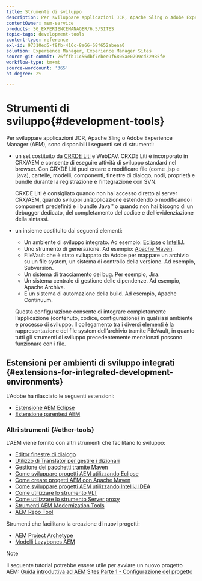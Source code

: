 ```yaml
---
title: Strumenti di sviluppo
description: Per sviluppare applicazioni JCR, Apache Sling o Adobe Experience Manager, sono disponibili diversi set di strumenti.
contentOwner: msm-service
products: SG_EXPERIENCEMANAGER/6.5/SITES
topic-tags: development-tools
content-type: reference
exl-id: 97310ed5-f8fb-416c-8a66-68f652abeaa0
solution: Experience Manager, Experience Manager Sites
source-git-commit: 76fffb11c56dbf7ebee9f6805ae0799cd32985fe
workflow-type: tm+mt
source-wordcount: '365'
ht-degree: 2%

---
```


# Strumenti di sviluppo{#development-tools}

Per sviluppare applicazioni JCR, Apache Sling o Adobe Experience Manager (AEM), sono disponibili i seguenti set di strumenti:

* un set costituito da [CRXDE Liti](/help/sites-developing/developing-with-crxde-lite.md) e WebDAV. CRXDE Liti è incorporato in CRX/AEM e consente di eseguire attività di sviluppo standard nel browser. Con CRXDE Liti puoi creare e modificare file (come .jsp e .java), cartelle, modelli, componenti, finestre di dialogo, nodi, proprietà e bundle durante la registrazione e l’integrazione con SVN.

  CRXDE Liti è consigliato quando non hai accesso diretto al server CRX/AEM, quando sviluppi un’applicazione estendendo o modificando i componenti predefiniti e i bundle Java™ o quando non hai bisogno di un debugger dedicato, del completamento del codice e dell’evidenziazione della sintassi.

* un insieme costituito dai seguenti elementi:
   * Un ambiente di sviluppo integrato. Ad esempio: [Eclipse](/help/sites-developing/howto-projects-eclipse.md) o [IntelliJ](/help/sites-developing/ht-intellij.md).
   * Uno strumento di generazione. Ad esempio: [Apache Maven](/help/sites-developing/ht-projects-maven.md).
   * FileVault che è stato sviluppato da Adobe per mappare un archivio su un file system, un sistema di controllo della versione. Ad esempio, Subversion.
   * Un sistema di tracciamento dei bug. Per esempio, Jira.
   * Un sistema centrale di gestione delle dipendenze. Ad esempio, Apache Archiva.
   * E un sistema di automazione della build. Ad esempio, Apache Continuum.

  Questa configurazione consente di integrare completamente l’applicazione (contenuto, codice, configurazione) in qualsiasi ambiente e processo di sviluppo. Il collegamento tra i diversi elementi è la rappresentazione del file system dell’archivio tramite FileVault, in quanto tutti gli strumenti di sviluppo precedentemente menzionati possono funzionare con i file.

## Estensioni per ambienti di sviluppo integrati {#extensions-for-integrated-development-environments}

L’Adobe ha rilasciato le seguenti estensioni:

* [Estensione AEM Eclipse](/help/sites-developing/aem-eclipse.md)
* [Estensione parentesi AEM](/help/sites-developing/aem-brackets.md)

### Altri strumenti {#other-tools}

L&#39;AEM viene fornito con altri strumenti che facilitano lo sviluppo:

* [Editor finestre di dialogo](/help/sites-developing/dialog-editor.md)
* [Utilizzo di Translator per gestire i dizionari](/help/sites-developing/i18n-translator.md)
* [Gestione dei pacchetti tramite Maven](/help/sites-developing/vlt-mavenplugin.md)
* [Come sviluppare progetti AEM utilizzando Eclipse](/help/sites-developing/howto-projects-eclipse.md)
* [Come creare progetti AEM con Apache Maven](/help/sites-developing/ht-projects-maven.md)
* [Come sviluppare progetti AEM utilizzando IntelliJ IDEA](/help/sites-developing/ht-intellij.md)
* [Come utilizzare lo strumento VLT](/help/sites-developing/ht-vlttool.md)
* [Come utilizzare lo strumento Server proxy](/help/sites-developing/ht-proxy-server.md)
* [Strumenti AEM Modernization Tools](/help/sites-developing/modernization-tools.md)
* [AEM Repo Tool](/help/sites-developing/aem-repo-tool.md)

Strumenti che facilitano la creazione di nuovi progetti:

* [AEM Project Archetype](https://github.com/adobe/aem-project-archetype)
* [Modelli Lazybones AEM](https://github.com/Adobe-Consulting-Services/lazybones-aem-templates)

>[!NOTE]
>
>Il seguente tutorial potrebbe essere utile per avviare un nuovo progetto AEM:
>[Guida introduttiva ad AEM Sites Parte 1 - Configurazione del progetto](https://helpx.adobe.com/experience-manager/kt/sites/using/getting-started-wknd-tutorial-develop/part1.html)
